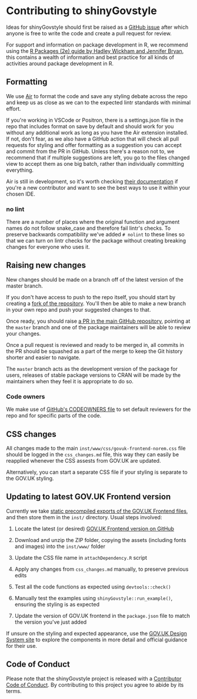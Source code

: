 # Contributing to shinyGovstyle

Ideas for shinyGovstyle should first be raised as a [GitHub issue](https://github.com/moj-analytical-services/shinyGovstyle/issues) after which anyone is free to write the code and create a pull request for review.

For support and information on package development in R, we recommend using the [R Packages (2e) guide by Hadley Wickham and Jennifer Bryan](https://r-pkgs.org/), this contains a wealth of information and best practice for all kinds of activities around package development in R.

## Formatting

We use [Air](https://posit-dev.github.io/air/) to format the code and save any styling debate across the repo and keep us as close as we can to the expected lintr standards with minimal effort. 

If you're working in VSCode or Positron, there is a settings.json file in the repo that includes format on save by default and should work for you without any additional work as long as you have the Air extension installed. If not, don't fear, as we also have a GitHub action that will check all pull requests for styling and offer formatting as a suggestion you can accept and commit from the PR in GitHub. Unless there's a reason not to, we recommend that if multiple suggestions are left, you go to the files changed view to accept them as one big batch, rather than individually committing everything.

Air is still in development, so it's worth checking [their documentation](https://posit-dev.github.io/air/editors.html) if you're a new contributor and want to see the best ways to use it within your chosen IDE.

### no lint

There are a number of places where the original function and argument names do not follow snake_case and therefore fail lintr's checks. To preserve backwards compatibility we've added `# nolint` to these lines so that we can turn on lintr checks for the package without creating breaking changes for everyone who uses it.

## Raising new changes

New changes should be made on a branch off of the latest version of the master branch.

If you don't have access to push to the repo itself, you should start by creating a [fork of the repository](https://docs.github.com/en/pull-requests/collaborating-with-pull-requests/working-with-forks/fork-a-repo#forking-a-repository). You'll then be able to make a new branch in your own repo and push your suggested changes to that.

Once ready, you should raise [a PR in the main GitHub repository](https://github.com/moj-analytical-services/shinyGovstyle/compare), pointing at the `master` branch and one of the package maintainers will be able to review your changes.

Once a pull request is reviewed and ready to be merged in, all commits in the PR should be squashed as a part of the merge to keep the Git history shorter and easier to navigate.

The `master` branch acts as the development version of the package for users, releases of stable package versions to CRAN will be made by the maintainers when they feel it is appropriate to do so.

### Code owners

We make use of [GitHub's CODEOWNERS file](https://docs.github.com/en/repositories/managing-your-repositorys-settings-and-features/customizing-your-repository/about-code-owners) to set default reviewers for the repo and for specific parts of the code.

## CSS changes

All changes made to the main `inst/www/css/govuk-frontend-norem.css` file should be logged in the `css_changes.md` file, this way they can easily be reapplied whenever the CSS assests from GOV.UK are updated.

Alternatively, you can start a separate CSS file if your styling is separate to the GOV.UK styling.

## Updating to latest GOV.UK Frontend version

Currently we take [static precompiled exports of the GOV.UK Frontend files](https://frontend.design-system.service.gov.uk/install-using-precompiled-files/), and then store them in the `inst/` directory. Usual steps involved:

1. Locate the latest (or desired) [GOV.UK Frontend version on GitHub](https://github.com/alphagov/govuk-frontend/releases)

2. Download and unzip the ZIP folder, copying the assets (including fonts and images) into the `inst/www/` folder

3. Update the CSS file name in `attachDependency.R` script

4. Apply any changes from `css_changes.md` manually, to preserve previous edits

5. Test all the code functions as expected using `devtools::check()`

6. Manually test the examples using `shinyGovstyle::run_example()`, ensuring the styling is as expected

7. Update the version of GOV.UK frontend in the `package.json` file to match the version you've just added

If unsure on the styling and expected appearance, use the [GOV.UK Design System site](https://design-system.service.gov.uk/) to explore the components in more detail and official guidance for their use.

## Code of Conduct

Please note that the shinyGovstyle project is released with a [Contributor Code of Conduct](CODE_OF_CONDUCT.md). By contributing to this project you agree to abide by its terms.
